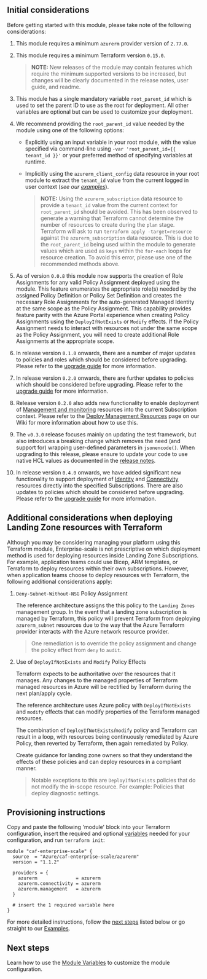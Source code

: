 ## Initial considerations

Before getting started with this module, please take note of the following considerations:

1. This module requires a minimum `azurerm` provider version of `2.77.0`.

1. This module requires a minimum Terraform version `0.15.0`.

    > **NOTE:** New releases of the module may contain features which require the minimum supported versions to be increased, but changes will be clearly documented in the release notes, user guide, and readme.

1. This module has a single mandatory variable `root_parent_id` which is used to set the parent ID to use as the root for deployment. All other variables are optional but can be used to customize your deployment.

1. We recommend providing the `root_parent_id` value needed by the module using one of the following options:
    - Explicitly using an input variable in your root module, with the value specified via command-line using `-var 'root_parent_id={{ tenant_id }}'` or your preferred method of specifying variables at runtime.
    - Implicitly using the `azurerm_client_config` data resource in your root module to extract the `tenant_id` value from the current logged in user context (_see our [examples](./Examples)_).

      > **NOTE:** Using the `azurerm_subscription` data resource to provide a `tenant_id` value from the current context for `root_parent_id` should be avoided. This has been observed to generate a warning that Terraform cannot determine the number of resources to create during the `plan` stage.
      > Terraform will ask to run `terraform apply -target=resource` against the `azurerm_subscription` data resource. This is due to the `root_parent_id` being used within the module to generate values which are used as `keys` within the `for-each` loops for resource creation. To avoid this error, please use one of the recommended methods above.

1. As of version `0.0.8` this module now supports the creation of Role Assignments for any valid Policy Assignment deployed using the module.
This feature enumerates the appropriate role(s) needed by the assigned Policy Definition or Policy Set Definition and creates the necessary Role Assignments for the auto-generated Managed Identity at the same scope as the Policy Assignment.
This capability provides feature parity with the Azure Portal experience when creating Policy Assignments using the `DeployIfNotExists` or `Modify` effects.
If the Policy Assignment needs to interact with resources not under the same scope as the Policy Assignment, you will need to create additional Role Assignments at the appropriate scope.

1. In release version `0.1.0` onwards, there are a number of major updates to policies and roles which should be considered before upgrading.
Please refer to the [upgrade guide][wiki_upgrade_from_v0_0_8_to_v0_1_0] for more information.

1. In release version `0.2.0` onwards, there are further updates to policies which should be considered before upgrading.
Please refer to the [upgrade guide][wiki_upgrade_from_v0_1_2_to_v0_2_0] for more information.

1. Release version `0.2.0` also adds new functionality to enable deployment of [Management and monitoring][ESLZ-Management] resources into the current Subscription context.
Please refer to the [Deploy Management Resources][wiki_management_resources] page on our Wiki for more information about how to use this.

1. The `v0.3.0` release focuses mainly on updating the test framework, but also introduces a breaking change which removes the need (and support for) wrapping user-defined parameters in `jsonencode()`.
When upgrading to this release, please ensure to update your code to use native HCL values as documented in the [release notes](https://github.com/Azure/terraform-azurerm-caf-enterprise-scale/releases/tag/v0.3.0).

1. In release version `0.4.0` onwards, we have added significant new functionality to support deployment of [Identity][wiki_identity_resources] and [Connectivity][wiki_connectivity_resources] resources directly into the specified Subscriptions.
There are also updates to policies which should be considered before upgrading.
Please refer to the [upgrade guide][wiki_upgrade_from_v0_3_3_to_v0_4_0] for more information.

## Additional considerations when deploying Landing Zone resources with Terraform

Although you may be considering managing your platform using this Terraform module, Enterprise-scale is not prescriptive on which deployment method is used for deploying resources inside Landing Zone Subscriptions.
For example, application teams could use Bicep, ARM templates, or Terraform to deploy resources within their own subscriptions.
However, when application teams choose to deploy resources with Terraform, the following additional considerations apply:

1. `Deny-Subnet-Without-NSG` Policy Assignment

    The reference architecture assigns the this policy to the `Landing Zones` management group.
    In the event that a landing zone subscription is managed by Terraform, this policy will prevent Terraform from deploying `azurerm_subnet` resources due to the way that the Azure Terraform provider interacts with the Azure network resource provider.

    > One remediation is to override the policy assignment and change the policy effect from `deny` to `audit`.

1. Use of `DeployIfNotExists` and `Modify` Policy Effects

    Terraform expects to be authoritative over the resources that it manages.
    Any changes to the managed properties of Terraform managed resources in Azure will be rectified by Terraform during the next plan/apply cycle.

    The reference architecture uses Azure policy with `DeployIfNotExists` and `modify` effects that can modify properties of the Terraform managed resources.

    The combination of `DeployIfNotExists`/`modify` policy and Terraform can result in a loop, with resources being continuously remediated by Azure Policy, then reverted by Terraform, then again remediated by Policy.

    Create guidance for landing zone owners so that they understand the effects of these policies and can deploy resources in a compliant manner.

    > Notable exceptions to this are `DeployIfNotExists` policies that do not modify the in-scope resource. For example: Policies that deploy diagnostic settings.

## Provisioning instructions

Copy and paste the following 'module' block into your Terraform configuration, insert the required and optional [variables](%5BUser-Guide%5D-Module-Variables) needed for your configuration, and run `terraform init`:

```hcl
module "caf-enterprise-scale" {
  source  = "Azure/caf-enterprise-scale/azurerm"
  version = "1.1.2"

  providers = {
    azurerm              = azurerm
    azurerm.connectivity = azurerm
    azurerm.management   = azurerm
  }

  # insert the 1 required variable here
}
```

For more detailed instructions, follow the [next steps](#next-steps) listed below or go straight to our [Examples](./Examples).

## Next steps

Learn how to use the [Module Variables](%5BUser-Guide%5D-Module-Variables) to customize the module configuration.

[//]: # "************************"
[//]: # "INSERT LINK LABELS BELOW"
[//]: # "************************"

[ESLZ-Management]: https://docs.microsoft.com/azure/cloud-adoption-framework/ready/enterprise-scale/management-and-monitoring

[wiki_management_resources]:                  ./%5BUser-Guide%5D-Management-Resources "Wiki - Management Resources"
[wiki_connectivity_resources]:                ./%5BUser-Guide%5D-Connectivity-Resources "Wiki - Connectivity Resources"
[wiki_identity_resources]:                    ./%5BUser-Guide%5D-Identity-Resources "Wiki - Identity Resources"
[wiki_upgrade_from_v0_0_8_to_v0_1_0]:         ./%5BUser-Guide%5D-Upgrade-from-v0.0.8-to-v0.1.0 "Wiki - Upgrade from v0.0.8 to v0.1.0"
[wiki_upgrade_from_v0_1_2_to_v0_2_0]:         ./%5BUser-Guide%5D-Upgrade-from-v0.1.2-to-v0.2.0 "Wiki - Upgrade from v0.1.2 to v0.2.0"
[wiki_upgrade_from_v0_3_3_to_v0_4_0]:         ./%5BUser-Guide%5D-Upgrade-from-v0.3.3-to-v0.4.0 "Wiki - Upgrade from v0.3.3 to v0.4.0"
